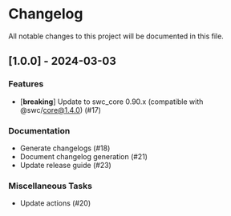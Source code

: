 # Changelog

All notable changes to this project will be documented in this file.

## [1.0.0] - 2024-03-03

### Features

- [**breaking**] Update to swc_core 0.90.x (compatible with @swc/core@1.4.0) (#17)

### Documentation

- Generate changelogs (#18)
- Document changelog generation (#21)
- Update release guide (#23)

### Miscellaneous Tasks

- Update actions (#20)

<!-- generated by git-cliff -->
